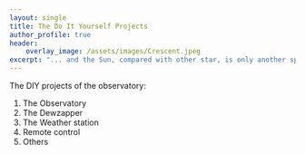 ```yaml
---
layout: single
title: The Do It Yourself Projects
author_profile: true
header:
    overlay_image: /assets/images/Crescent.jpeg
excerpt: "... and the Sun, compared with other star, is only another speck"
---
```

<script type="text/javascript"
        src="https://cdnjs.cloudflare.com/ajax/libs/mathjax/2.7.0/MathJax.js?config=TeX-AMS_CHTML"></script>

The DIY projects of the observatory:

1. The Observatory
2. The Dewzapper
3. The Weather station
4. Remote control
5. Others

